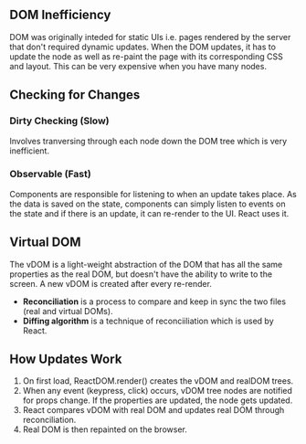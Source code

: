 ## DOM Inefficiency

DOM was originally inteded for static UIs i.e. pages rendered by the server that don't required dynamic updates. When the DOM updates, it has to update the node as well as re-paint the page with its corresponding CSS and layout. This can be very expensive when you have many nodes.

## Checking for Changes

### Dirty Checking (Slow)

Involves tranversing through each node down the DOM tree which is very inefficient.

### Observable (Fast)

Components are responsible for listening to when an update takes place. As the data is saved on the state, components can simply listen to events on the state and if there is an update, it can re-render to the UI. React uses it.

## Virtual DOM

The vDOM is a light-weight abstraction of the DOM that has all the same properties as the real DOM, but doesn't have the ability to write to the screen. A new vDOM is created after every re-render.

-   **Reconciliation** is a process to compare and keep in sync the two files (real and virtual DOMs).
-   **Diffing algorithm** is a technique of reconciiliation which is used by React.

## How Updates Work

1. On first load, ReactDOM.render() creates the vDOM and realDOM trees.
2. When any event (keypress, click) occurs, vDOM tree nodes are notified for props change. If the properties are updated, the node gets updated.
3. React compares vDOM with real DOM and updates real DOM through reconciliation.
4. Real DOM is then repainted on the browser.

